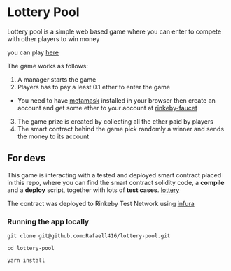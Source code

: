 # Lottery Pool

Lottery pool is a simple web based game where you can enter to compete with other players
to win money

you can play [here](https://aklssl.now.sh)

The game works as follows:

1. A manager starts the game
2. Players has to pay a least 0.1 ether to enter the game
  * You need to have [metamask](https://metamask.io/) installed in your browser
    then create an account and get some ether to your account at [rinkeby-faucet](https://faucet.rinkeby.io/)
3. The game prize is created by collecting all the ether paid by players
4. The smart contract behind the game pick randomly a winner and sends the money to its account


## For devs

This game is interacting with a tested and deployed smart contract placed in this repo,
where you can find the smart contract solidity code, a **compile** and a **deploy** script,
together with lots of **test cases**. [lottery](https://github.com/Rafaell416/lottery)

The contract was deployed to Rinkeby Test Network using [infura](https://infura.io/)


### Running the app locally

```
git clone git@github.com:Rafaell416/lottery-pool.git

cd lottery-pool

yarn install
```
